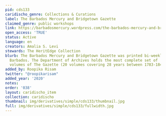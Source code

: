 ```yaml
---
pid: cds133
caridischo_genre: Collections & Curations
label: The Barbados Mercury and Bridgetown Gazette
claimed_genre: public workshops
link: https://barbadosmercury.wordpress.com/the-barbados-mercury-and-bridgetown-gazette/
open_access: 'TRUE'
status: Active
language: en
creators: Amalia S. Levi
stewards: The HeritEdge Collection
blurb: The Barbados Mercury and Bridgetown Gazette ​was ​printed​ ​bi-weekly​ ​in​
  ​Barbados. The Department of​ ​Archives holds ​the​ ​most​ ​complete​ ​set​ ​of​
  ​volumes​ ​of​ ​​The Gazette (20 volumes covering 28 years between 1783-1848).
added_by: Roopika Risam
twitter: "@roopikarisam"
added_year: '2020'
notes:
order: '038'
layout: caridischo_item
collection: caridischo
thumbnail: img/derivatives/simple/cds133/thumbnail.jpg
full: img/derivatives/simple/cds133/fullwidth.jpg
---
```

